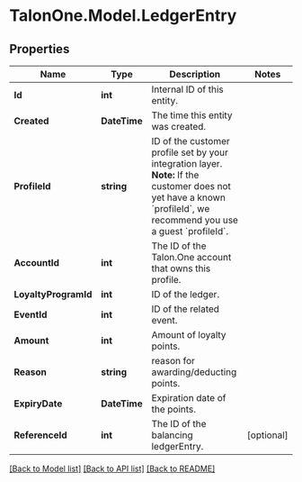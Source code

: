 # TalonOne.Model.LedgerEntry
## Properties

Name | Type | Description | Notes
------------ | ------------- | ------------- | -------------
**Id** | **int** | Internal ID of this entity. | 
**Created** | **DateTime** | The time this entity was created. | 
**ProfileId** | **string** | ID of the customer profile set by your integration layer.  **Note:** If the customer does not yet have a known &#x60;profileId&#x60;, we recommend you use a guest &#x60;profileId&#x60;.  | 
**AccountId** | **int** | The ID of the Talon.One account that owns this profile. | 
**LoyaltyProgramId** | **int** | ID of the ledger. | 
**EventId** | **int** | ID of the related event. | 
**Amount** | **int** | Amount of loyalty points. | 
**Reason** | **string** | reason for awarding/deducting points. | 
**ExpiryDate** | **DateTime** | Expiration date of the points. | 
**ReferenceId** | **int** | The ID of the balancing ledgerEntry. | [optional] 

[[Back to Model list]](../README.md#documentation-for-models) [[Back to API list]](../README.md#documentation-for-api-endpoints) [[Back to README]](../README.md)

